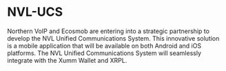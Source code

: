 # NVL-UCS
Northern VoIP and Ecosmob are entering into a strategic partnership to develop the NVL Unified Communications System. This innovative solution is a mobile application that will be available on both Android and iOS platforms. The NVL Unified Communications System will seamlessly integrate with the Xumm Wallet and XRPL.
